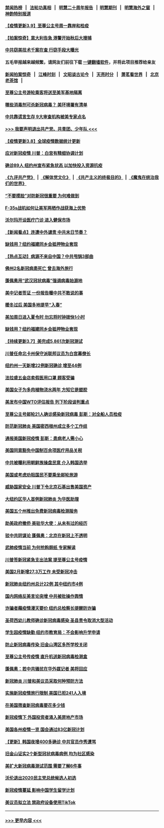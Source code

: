 #### [禁闻热榜](热点新闻.md?=0)  &nbsp;&nbsp;|&nbsp;&nbsp; [法轮功真相](https://github.com/gfw-breaker/truth/blob/master/README.md?=0) &nbsp;&nbsp;|&nbsp;&nbsp; [明慧二十周年报告](https://github.com/gfw-breaker/mh-reports/blob/master/README.md?=0) &nbsp;&nbsp;|&nbsp;&nbsp;[明慧期刊](https://github.com/gfw-breaker/mh-qikan) &nbsp;&nbsp;|&nbsp;&nbsp; [明慧海外之窗](https://github.com/gfw-breaker/mh-news/blob/master/README.md?=0) &nbsp;&nbsp;|&nbsp;&nbsp; [神韵特别报道](https://github.com/gfw-breaker/mh-news/blob/master/shenyun.md?=0)
#### [【疫情更新3.9】至尊公主号周一靠岸和检疫](../pages/nsc412/n11925735.md?t=03091903) 
#### [【拍案惊奇】意大利告急 港警开始秋后大搜捕](../pages/nsc412/n11926063.md?t=03091903) 
#### [中共窃美技术千案在查 行窃手段大曝光](../pages/nsc412/n11874117.md?t=03091903) 
#### 五毛举报越来越频繁，请网友们前往下载 [一键翻墙软件](https://github.com/gfw-breaker/ssr-accounts)，并将此项目推荐给亲友
#### [新闻拍案惊奇](https://github.com/gfw-breaker/banned-news/blob/master/pages/link4.md) &nbsp;&nbsp;|&nbsp;&nbsp; [江峰时刻](https://github.com/gfw-breaker/banned-news/blob/master/pages/link4.md) &nbsp;&nbsp;|&nbsp;&nbsp; [文昭谈古论今](https://github.com/gfw-breaker/banned-news/blob/master/pages/link4.md) &nbsp;&nbsp;|&nbsp;&nbsp; [天亮时分](https://github.com/gfw-breaker/banned-news/blob/master/pages/link4.md) &nbsp;&nbsp;|&nbsp;&nbsp; [萧茗看世界](https://github.com/gfw-breaker/banned-news/blob/master/pages/link4.md) &nbsp;&nbsp;|&nbsp;&nbsp; [北京老茶馆](https://github.com/gfw-breaker/banned-news/blob/master/pages/link4.md) &nbsp;&nbsp;|&nbsp;&nbsp; 
#### [至尊公主号游轮乘客将送至美军基地隔离](../pages/nsc412/n11925689.md?t=03091903) 
#### [哪些消毒剂可杀新冠病毒？ 美环境署有清单](../pages/nsc412/n11923343.md?t=03091903) 
#### [中共靠谎言生存 9大审查机构被美专家点名](../pages/nsc412/n11925444.md?t=03091903) 
#### [>>> 我要声明退出共产党、共青团、少年队 <<<](https://github.com/begood0513/goodnews/blob/master/quit/letter.md) 
#### [【疫情更新3.8】全球疫情数据统计更新](../pages/nsc412/n11923562.md?t=03091903) 
#### [应对新冠疫情 川普：白宫有精细协调计划](../pages/nsc412/n11925128.md?t=03091903) 
#### [确诊89人  纽约州宣布紧急状态  以加快投入资源抗疫](../pages/nsc412/n11925077.md?t=03091903) 
#### [《九评共产党》](https://github.com/begood0513/9ping.md/blob/master/README.md) &nbsp;|&nbsp; [《解体党文化》](../../../../jtdwh.md/blob/master/README.md)  &nbsp;|&nbsp; [《共产主义的终极目的》](../../../../gczydzjmd.md/blob/master/README.md) &nbsp;|&nbsp; [《魔鬼在统治我们的世界》](../../../../mgztzwmdsj.md/blob/master/README.md) 
#### [“不要摸脸”对防新冠很重要 为何难做到](../pages/nsc412/n11916113.md?t=03091903) 
#### [F-35s战机如何让美军两栖作战获海上优势](../pages/nsc412/n11896520.md?t=03091903) 
#### [沃尔玛开设医疗门诊 进入健保市场](../pages/nsc412/n11923534.md?t=03091903) 
#### [【新闻看点】连遭中外谴责 中共末日节奏？](../pages/nsc412/n11923402.md?t=03091903) 
#### [缺钱用？纽约福建同乡会抵押物业套现](../pages/nsc412/n11923090.md?t=03091903) 
#### [【热点互动】病源不来自中国？中共甩锅3部曲](../pages/nsc412/n11923404.md?t=03091903) 
#### [佛州2名新冠病患死亡 曾去海外旅行](../pages/nsc412/n11923309.md?t=03091903) 
#### [蓬佩奥用“武汉冠状病毒”强调病毒始源地](../pages/nsc412/n11923252.md?t=03091903) 
#### [美中记者签证 一份报告曝中共不敢说的事](../pages/nsc412/n11923242.md?t=03091903) 
#### [暖冬过后 美国多地提早“入春”](../pages/nsc412/n11923232.md?t=03091903) 
#### [美加周日进入夏令时 勿忘将时钟拨快1小时](../pages/nsc412/n11923222.md?t=03091903) 
#### [缺钱用？纽约福建同乡会抵押物业套现](../pages/nsc412/n11921870.md?t=03091903) 
#### [【持续更新3.7】美完成5,861次新冠测试](../pages/nsc412/n11921647.md?t=03091903) 
#### [川普任命北卡州保守派联邦议员为白宫幕僚长](../pages/nsc412/n11922507.md?t=03091903) 
#### [纽约州一天新增22例新冠确诊  增至44例](../pages/nsc412/n11922043.md?t=03091903) 
#### [法拉盛五金店卖假医用口罩  顾客受骗](../pages/nsc412/n11922036.md?t=03091903) 
#### [美国女子为多肉植物浇水两年 方知它是塑胶](../pages/nsc412/n11921742.md?t=03091903) 
#### [美发布中国WTO评估报告 列下阶段谈判重点](../pages/nsc412/n11921572.md?t=03091903) 
#### [至尊公主号邮轮21人确诊感染新冠病毒   彭斯：对全船人员检疫](../pages/nsc412/n11921909.md?t=03091903) 
#### [防范新冠肺炎 美国密西根州成立多个工作组](../pages/nsc412/n11921740.md?t=03091903) 
#### [通报美国新冠疫情 彭斯：患病老人需小心](../pages/nsc412/n11921714.md?t=03091903) 
#### [美国同意豁免中国制百余项医疗用品关税](../pages/nsc412/n11921400.md?t=03091903) 
#### [中共被曝利用朝鲜族操盘民意 介入韩国选举](../pages/nsc412/n11921006.md?t=03091903) 
#### [美国或考虑劝阻国民不要乘坐邮轮旅游](../pages/nsc412/n11921247.md?t=03091903) 
#### [威胁国家安全 川普下令北京石基出售美国资产](../pages/nsc412/n11921036.md?t=03091903) 
#### [大纽约区华人首例新冠肺炎  为华医助理](../pages/nsc412/n11921110.md?t=03091903) 
#### [美国五个州推出免费新冠病毒检测服务](../pages/nsc412/n11921001.md?t=03091903) 
#### [助美政府撤侨 美驻华大使：从未有过的经历](../pages/nsc412/n11920832.md?t=03091903) 
#### [驳中共阴谋论 蓬佩奥：北京在新冠上不透明](../pages/nsc412/n11920846.md?t=03091903) 
#### [武肺疫情当前 为何抢购厕纸 专家解读](../pages/nsc412/n11920844.md?t=03091903) 
#### [川普签新冠紧急支出法案 提至尊公主号疫情](../pages/nsc412/n11920654.md?t=03091903) 
#### [美国2月新增27.3万工作 未受新冠冲击](../pages/nsc412/n11920460.md?t=03091903) 
#### [新冠肺炎纽约州总计22例  其中纽约市4例](../pages/nsc412/n11919291.md?t=03091903) 
#### [国内网络反美言论突增 中共被批操作舆情](../pages/nsc412/n11919024.md?t=03091903) 
#### [诈骗者藉疫情漫天要价  纽约总检察长提醒防诈骗](../pages/nsc412/n11919284.md?t=03091903) 
#### [圣荷西幼儿教师确诊新冠病毒感染  圣县责令取消大型活动](../pages/nsc412/n11919383.md?t=03091903) 
#### [学生因疫情缺勤  纽约市教育局：不会影响升学申请](../pages/nsc412/n11919278.md?t=03091903) 
#### [防止新冠病毒传染   旧金山湾区多所学校关闭](../pages/nsc412/n11919366.md?t=03091903) 
#### [至尊公主号传疫情  直升机送新冠病毒检测盒](../pages/nsc412/n11919347.md?t=03091903) 
#### [蓬佩奥：若中共骚扰在华外媒记者 美将回应](../pages/nsc412/n11918836.md?t=03091903) 
#### [新冠肺炎 川普和美议员采取何种预防方法](../pages/nsc412/n11918395.md?t=03091903) 
#### [实施新冠疫情旅行限制 美国已拒241人入境](../pages/nsc412/n11918515.md?t=03091903) 
#### [在美国筛查新冠病毒要花多少钱](../pages/nsc412/n11918422.md?t=03091903) 
#### [新冠疫情下 外国投资者涌入美房地产市场](../pages/nsc412/n11918415.md?t=03091903) 
#### [美国各州疫情一览 国会通过83亿新冠计划](../pages/nsc412/n11918191.md?t=03091903) 
#### [【更新】韩国夜增400多确诊 中共官员作秀遭骂](../pages/nsc412/n11890652.md?t=03091903) 
#### [旧金山证实2个新型冠状病毒病例 均为社区感染](../pages/nsc412/n11918219.md?t=03091903) 
#### [美扩大新冠病毒测试范围 需要了解6件事](../pages/nsc412/n11917886.md?t=03091903) 
#### [沃伦退出2020民主党总统候选人初选](../pages/nsc412/n11917882.md?t=03091903) 
#### [新冠疫情蔓延 影响中国学生留学计划](../pages/nsc412/n11917952.md?t=03091903) 
#### [美议员拟立法 禁政府设备使用TikTok](../pages/nsc412/n11917577.md?t=03091903) 

----
#### [ >>> 更早内容 <<< ](../indexes/nsc412-earlier.md)
